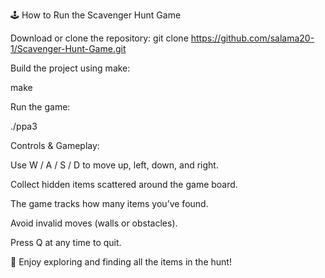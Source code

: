 🕹️ How to Run the Scavenger Hunt Game

Download or clone the repository:
git clone https://github.com/salama20-1/Scavenger-Hunt-Game.git

Build the project using make:

make


Run the game:

./ppa3


Controls & Gameplay:

Use W / A / S / D to move up, left, down, and right.

Collect hidden items scattered around the game board.

The game tracks how many items you’ve found.

Avoid invalid moves (walls or obstacles).

Press Q at any time to quit.

🎉 Enjoy exploring and finding all the items in the hunt!
